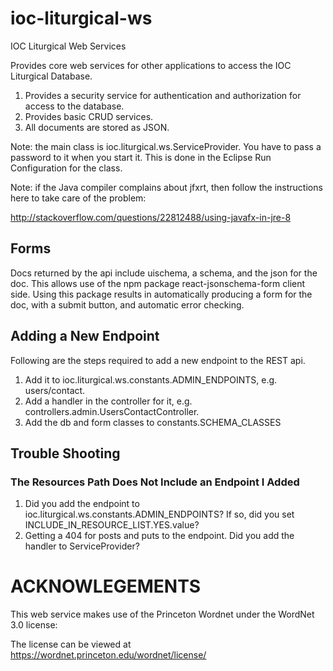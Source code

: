 # ioc-liturgical-ws
IOC Liturgical Web Services

Provides core web services for other applications to access the IOC Liturgical Database.

1. Provides a security service for authentication and authorization for access to the database.
2. Provides basic CRUD services.
3. All documents are stored as JSON.

Note: the main class is ioc.liturgical.ws.ServiceProvider.  You have to pass a password to it when you start it.  This is done in the Eclipse Run Configuration for the class.


Note: if the Java compiler complains about jfxrt, then follow the instructions here to take care of the problem:

http://stackoverflow.com/questions/22812488/using-javafx-in-jre-8

## Forms

Docs returned by the api include uischema, a schema, and the json for the doc.  This allows use of the npm package react-jsonschema-form client side.  Using this package results in automatically producing a form for the doc, with a submit button, and automatic error checking.

## Adding a New Endpoint

Following are the steps required to add a new endpoint to the REST api.

1.  Add it to ioc.liturgical.ws.constants.ADMIN_ENDPOINTS, e.g. users/contact.
2. Add a handler in the controller for it, e.g. controllers.admin.UsersContactController.
3. Add the db and form classes to constants.SCHEMA_CLASSES


## Trouble Shooting

### The Resources Path Does Not Include an Endpoint I Added

1. Did you add the endpoint to ioc.liturgical.ws.constants.ADMIN_ENDPOINTS?  If so, did you set INCLUDE_IN_RESOURCE_LIST.YES.value?
2. Getting a 404 for posts and puts to the endpoint.  Did you add the handler to ServiceProvider?

# ACKNOWLEGEMENTS

This web service makes use of the Princeton Wordnet under the WordNet 3.0 license:

The license can be viewed at https://wordnet.princeton.edu/wordnet/license/
